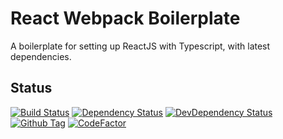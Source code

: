 # React Webpack Boilerplate

A boilerplate for setting up ReactJS with Typescript, with latest dependencies.

## Status

[![Build Status][github-actions-status]][github-actions-url]
[![Dependency Status][david-image]][david-url]
[![DevDependency Status][david-dev-image]][david-dev-url]
[![Github Tag][github-tag-image]][github-tag-url]
[![CodeFactor][codefactor-image]][codefactor-url]

[github-actions-status]: https://github.com/sdc224/chakra-ui-boilerplate/workflows/GitHub%20Actions/badge.svg
[github-actions-url]: https://github.com/sdc224/chakra-ui-boilerplate/actions
[david-image]: https://img.shields.io/david/sdc224/chakra-ui-boilerplate.svg
[david-url]: https://david-dm.org/sdc224/chakra-ui-boilerplate
[david-dev-image]: https://img.shields.io/david/dev/sdc224/chakra-ui-boilerplate.svg?label=devDependencies
[david-dev-url]: https://david-dm.org/sdc224/chakra-ui-boilerplate?type=dev
[github-tag-image]: https://img.shields.io/github/tag/sdc224/chakra-ui-boilerplate.svg?label=version
[github-tag-url]: https://github.com/sdc224/chakra-ui-boilerplate/releases/latest
[codefactor-image]: https://www.codefactor.io/repository/github/sdc224/chakra-ui-boilerplate/badge
[codefactor-url]: https://www.codefactor.io/repository/github/sdc224/chakra-ui-boilerplate
